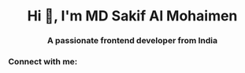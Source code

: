 <h1 align="center">Hi 👋, I'm MD Sakif Al Mohaimen</h1>
<h3 align="center">A passionate frontend developer from India</h3>

<h3 align="left">Connect with me:</h3>
<p align="left">
</p>
